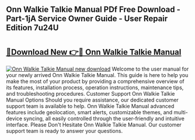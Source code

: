## Onn Walkie Talkie Manual PDf Free Download - Part-1jA Service Owner Guide - User Repair Edition 7u24U

# <h2><a href="http://bc26155.oget.top/?id=Onn+Walkie+Talkie+Manual">🔗Download New 👉🔴 Onn Walkie Talkie Manual</a></h2>

[![Onn Walkie Talkie Manual new download](https://i.imgur.com/5g1atiW.png)](http://bc26155.oget.top/?id=Onn+Walkie+Talkie+Manual)
Welcome to the user manual for your newly arrived Onn Walkie Talkie Manual. This guide is here to help you make the most of your product by providing a comprehensive overview of its features, installation process, operation instructions, maintenance tips, and troubleshooting procedures. Customer Support Onn Walkie Talkie Manual Options Should you require assistance, our dedicated customer support team is available to help. Onn Walkie Talkie Manual advanced features include geolocation, smart alerts, customizable themes, and multi-device syncing, all easily controlled through the user-friendly and intuitive interface. Please Don't Hesitate Onn Walkie Talkie Manual. Our customer support team is ready to answer your questions.
